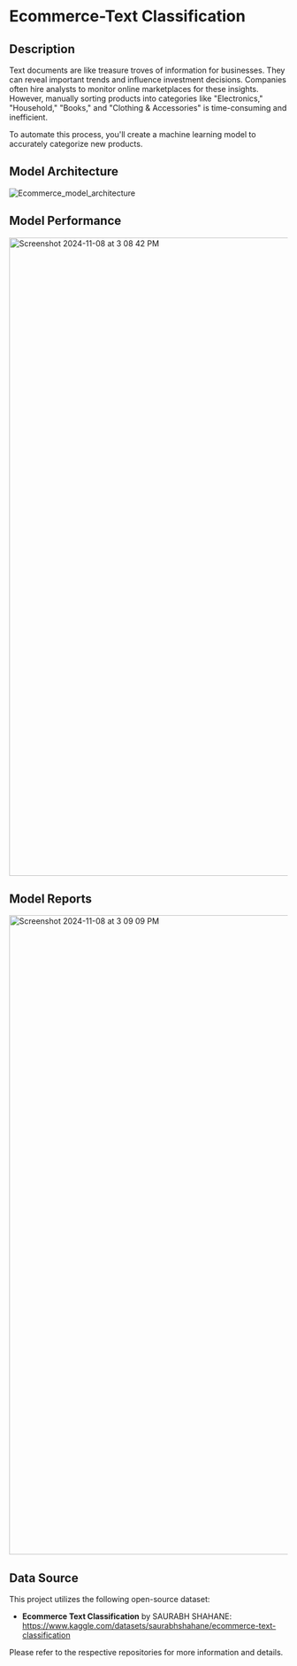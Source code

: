 # Ecommerce-Text Classification

## Description
Text documents are like treasure troves of information for businesses. 
They can reveal important trends and influence investment decisions. 
Companies often hire analysts to monitor online marketplaces for these insights. 
However, manually sorting products into categories like "Electronics," 
"Household," "Books," and "Clothing & Accessories" is time-consuming and 
inefficient. 

  To automate this process, you'll create a machine learning 
model to accurately categorize new products.

## Model Architecture

![Ecommerce_model_architecture](https://github.com/user-attachments/assets/74665ec4-f740-491c-9633-f5fb007361b9)

## Model Performance

<img width="1153" alt="Screenshot 2024-11-08 at 3 08 42 PM" src="https://github.com/user-attachments/assets/efa3ba12-8429-4dea-8a51-957c55842831">

## Model Reports

<img width="1155" alt="Screenshot 2024-11-08 at 3 09 09 PM" src="https://github.com/user-attachments/assets/151ae8f4-8701-4f6e-9a48-479eca2d9a5b">

## Data Source

This project utilizes the following open-source dataset:

* **Ecommerce Text Classification** by SAURABH SHAHANE: https://www.kaggle.com/datasets/saurabhshahane/ecommerce-text-classification

Please refer to the respective repositories for more information and details.

